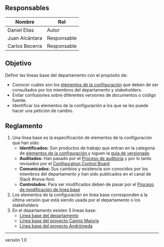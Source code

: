 ## Responsables
| Nombre    | Rol               | 
| --------- | ----------------- | 
|     Daniel Elias      | Autor             | 
|    Juan Alcántara       | Responsable       |
|    Carlos Becerra      | Responsable       |

## Objetivo
Definir las líneas base del departamento con el propósito de: 

* Conocer cuáles son los [elementos de la configuración](https://github.com/novaDepto/Nova/wiki/Politica-de-elementos-de-la-configuracion) que deben de ser consultados por los miembros del departamento y stakeholders. 
* Evitar confusiones sobre diferentes versiones de documentos o código fuente.
* Identificar los elementos de la configuración a los que se les puede hacer una petición de cambio.


## Reglamento
1. Una línea base es la especificación de elementos de la configuración que han sido:
      <ul>
          <li> <strong>Identificados:</strong> Son productos de trabajo que entran en la categoría de <a href="https://github.com/novaDepto/Nova/wiki/Politica-de-elementos-de-la-configuracion"> elementos de la configuración </a> y siguen la <a href="https://github.com/novaDepto/Nova/wiki/Gu%C3%ADa-de-versionado"> guía de versionado </a></li>
          <li> <strong> Auditados:</strong> Han pasado por el <a href="https://github.com/novaDepto/Nova/wiki/Proceso-de-auditor%C3%ADas"> Proceso de auditoría</a> y por lo tanto revisados por el <a href="https://github.com/novaDepto/Nova/wiki/Politica-de-Configuration-Control-Board"> Configuration Control Board</a> </li>
          <li>  <strong> Comunicados:</strong> Sus cambios y existencia son conocidos por los miembros del departamento y han sido publicados en el canal de Slack #nova-foro</li>
          <li>  <strong> Controlados:</strong> Para ser modificados deben de pasar por el <a href="https://github.com/novaDepto/Nova/wiki/Proceso-de-modificacion-de-linea-base"> Proceso de modificación de línea base </a> </li> 
      </ul>
2. Los elementos de la configuración en línea base corresponden a la última versión que está siendo usada por el departamento o los stakeholders
3. En el departamento existen 3 líneas base:
      <ul>
          <li> 
          <a href="https://github.com/novaDepto/Nova/wiki"> Línea base del departamento 
          </a> 
          </li>
          <li> <a href="https://github.com/AlonsoOropeza/PugSeal"> Línea base del proyecto Cannis Majoris </a> </li>
          <li> <a href="https://gitlab.com/nova_tec/obcapital">  Línea base del proyecto Andrómeda </a> </li>
      </ul>

***
versión 1.0